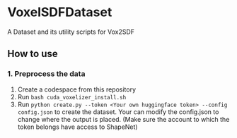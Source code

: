 # VoxelSDFDataset
A Dataset and its utility scripts for Vox2SDF

## How to use
### 1. Preprocess the data
1. Create a codespace from this repository
2. Run ```bash cuda_voxelizer_install.sh```
3. Run ```python create.py --token <Your own huggingface token> --config config.json``` to create the dataset. Your can modify the config.json to change where the output is placed. (Make sure the account to which the token belongs have access to ShapeNet)